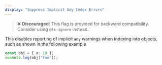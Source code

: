 ```yaml
---
display: "Suppress Implicit Any Index Errors"
---
```


> ❌ **Discouraged:** This flag is provided for backward compatibility. Consider using `@ts-ignore` instead.

This disables reporting of implicit `any` warnings when indexing into objects, such as shown in the following example

```ts
const obj = { x: 10 };
console.log(obj["foo"]);
```
